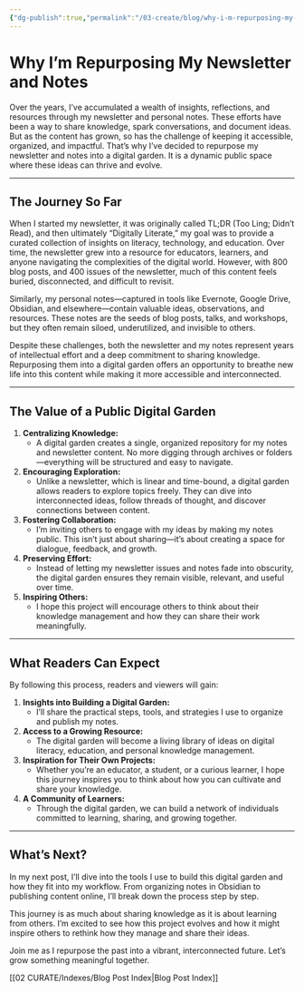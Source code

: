 ```yaml
---
{"dg-publish":true,"permalink":"/03-create/blog/why-i-m-repurposing-my-newsletter-and-notes/","tags":["digital-garden","knowledge-sharing","newsletter","personal-notes","education","digital-literacy","personal-knowledge-management","collaboration","community-building"]}
---
```



# Why I’m Repurposing My Newsletter and Notes
Over the years, I’ve accumulated a wealth of insights, reflections, and resources through my newsletter and personal notes. These efforts have been a way to share knowledge, spark conversations, and document ideas. But as the content has grown, so has the challenge of keeping it accessible, organized, and impactful. That’s why I’ve decided to repurpose my newsletter and notes into a digital garden. It is a dynamic public space where these ideas can thrive and evolve.

---

## The Journey So Far

When I started my newsletter, it was originally called TL;DR (Too Ling; Didn’t Read), and then ultimately “Digitally Literate,” my goal was to provide a curated collection of insights on literacy, technology, and education. Over time, the newsletter grew into a resource for educators, learners, and anyone navigating the complexities of the digital world. However, with 800 blog posts, and 400 issues of the newsletter, much of this content feels buried, disconnected, and difficult to revisit.

Similarly, my personal notes—captured in tools like Evernote, Google Drive, Obsidian, and elsewhere—contain valuable ideas, observations, and resources. These notes are the seeds of blog posts, talks, and workshops, but they often remain siloed, underutilized, and invisible to others.

Despite these challenges, both the newsletter and my notes represent years of intellectual effort and a deep commitment to sharing knowledge. Repurposing them into a digital garden offers an opportunity to breathe new life into this content while making it more accessible and interconnected.

---

## The Value of a Public Digital Garden

1. **Centralizing Knowledge:**
    - A digital garden creates a single, organized repository for my notes and newsletter content. No more digging through archives or folders—everything will be structured and easy to navigate.
2. **Encouraging Exploration:**
    - Unlike a newsletter, which is linear and time-bound, a digital garden allows readers to explore topics freely. They can dive into interconnected ideas, follow threads of thought, and discover connections between content.
3. **Fostering Collaboration:**
    - I’m inviting others to engage with my ideas by making my notes public. This isn’t just about sharing—it’s about creating a space for dialogue, feedback, and growth.
4. **Preserving Effort:**
    - Instead of letting my newsletter issues and notes fade into obscurity, the digital garden ensures they remain visible, relevant, and useful over time.
5. **Inspiring Others:**
    - I hope this project will encourage others to think about their knowledge management and how they can share their work meaningfully.

---

## What Readers Can Expect

By following this process, readers and viewers will gain:

1. **Insights into Building a Digital Garden:**
    - I’ll share the practical steps, tools, and strategies I use to organize and publish my notes.
2. **Access to a Growing Resource:**
    - The digital garden will become a living library of ideas on digital literacy, education, and personal knowledge management.
3. **Inspiration for Their Own Projects:**
    - Whether you’re an educator, a student, or a curious learner, I hope this journey inspires you to think about how you can cultivate and share your knowledge.
4. **A Community of Learners:**
    - Through the digital garden, we can build a network of individuals committed to learning, sharing, and growing together.

---

## What’s Next?

In my next post, I’ll dive into the tools I use to build this digital garden and how they fit into my workflow. From organizing notes in Obsidian to publishing content online, I’ll break down the process step by step.

This journey is as much about sharing knowledge as it is about learning from others. I’m excited to see how this project evolves and how it might inspire others to rethink how they manage and share their ideas.

Join me as I repurpose the past into a vibrant, interconnected future. Let’s grow something meaningful together.


[[02 CURATE/Indexes/Blog Post Index\|Blog Post Index]]